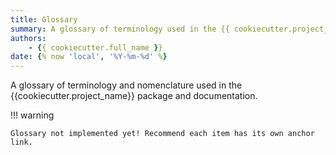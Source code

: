 ```yaml
---
title: Glossary 
summary: A glossary of terminology used in the {{ cookiecutter.project_name }} package and documentation. 
authors:
    - {{ cookiecutter.full_name }} 
date: {% now 'local', '%Y-%m-%d' %}
---
```


A glossary of terminology and nomenclature used in the {{cookiecutter.project_name}} package and documentation.

!!! warning

    Glossary not implemented yet! Recommend each item has its own anchor link.
